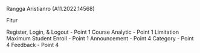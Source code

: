 Rangga Aristianro (A11.2022.14568)

Fitur

Register, Login, & Logout - Point 1
Course Analytic - Point 1
Limitation Maximum Student Enroll - Point 1
Announcement - Point 4
Category - Point 4
Feedback - Point 4

